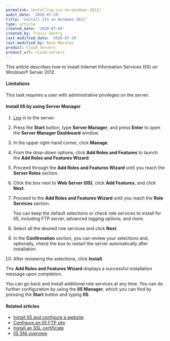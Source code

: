 ```yaml
---
permalink: installing-iis-on-windows-2012/
audit_date: '2020-07-20'
title: 'Install IIS on Windows 2012'
type: article
created_date: '2020-07-04'
created_by: Travis Gentry
last_modified_date: '2020-07-20'
last_modified_by: Rose Morales
product: Cloud Servers
product_url: cloud-servers
---
```


This article describes how to install Internet Information
Services (IIS) on Windows&reg; Server 2012.

#### Limitations

This task requires a user with administrative privileges on the server.

#### Install IIS by using Server Manager

1. [Log](/support/how-to/connect-to-a-cloud-server/) in to
   the server.

2. Press the **Start** button, type **Server Manager**, and press **Enter** to open
   the **Server Manager Dashboard** window.

3. In the upper right-hand corner, click **Manage**.

4. From the drop-down options, click **Add Roles and Features** to launch
   the **Add Roles and Features Wizard**.

5. Proceed through the **Add Roles and Features Wizard** until you reach the
   **Server Roles** section.

6. Click the box next to **Web Server (IIS)**, click **Add Features**, and click
   **Next**.

7. Proceed to the **Add Roles and Features Wizard** until you reach the
   **Role Services** section.

    You can keep the default selections or check role services to install
    for IIS, including FTP server, advanced logging options, and more.

10. Select all the desired role services and click **Next**.

11. In the **Confirmation** section, you can review your selections and,
    optionally, check the box to restart the server automatically after installation.

12. After reviewing the selections, click **Install**.

The **Add Roles and Features Wizard** displays a successful installation
message upon completion.

You can go back and install additional role services at any time. You can do further
configuration by using the **IIS Manager**, which you can find by pressing the **Start**
button and typing **IIS**.

#### Related articles

- [Install IIS and configure a
  website](/support/how-to/install-iis-and-configure-a-website/)
- [Configure an IIS FTP
  site](/support/how-to/configure-an-iis-ftp-site/)
- [Install an SSL
  certificate](/support/how-to/install-an-ssl-certificate/)
- [IIS SNI overview](/support/how-to/iis-sni-overview/)
